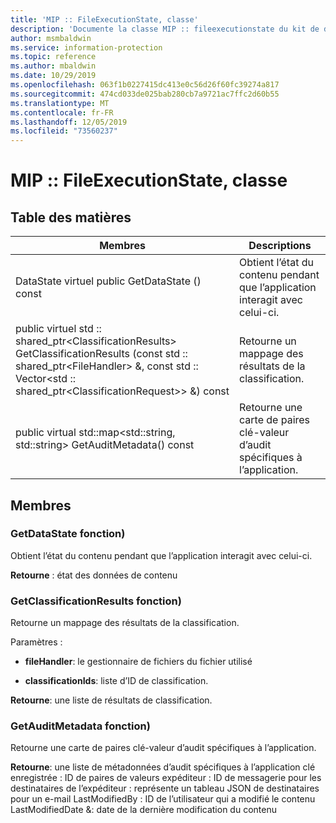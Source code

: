 ```yaml
---
title: 'MIP :: FileExecutionState, classe'
description: 'Documente la classe MIP :: fileexecutionstate du kit de développement logiciel (SDK) Microsoft Information Protection (MIP).'
author: msmbaldwin
ms.service: information-protection
ms.topic: reference
ms.author: mbaldwin
ms.date: 10/29/2019
ms.openlocfilehash: 063f1b0227415dc413e0c56d26f60fc39274a817
ms.sourcegitcommit: 474cd033de025bab280cb7a9721ac7ffc2d60b55
ms.translationtype: MT
ms.contentlocale: fr-FR
ms.lasthandoff: 12/05/2019
ms.locfileid: "73560237"
---
```

# <a name="class-mipfileexecutionstate"></a>MIP :: FileExecutionState, classe 
  
## <a name="summary"></a>Table des matières
 Membres                        | Descriptions                                
--------------------------------|---------------------------------------------
DataState virtuel public GetDataState () const  |  Obtient l’état du contenu pendant que l’application interagit avec celui-ci.
public virtuel std :: shared_ptr\<ClassificationResults\> GetClassificationResults (const std :: shared_ptr\<FileHandler\> &, const std :: Vector\<std :: shared_ptr\<ClassificationRequest\>\> &) const  |  Retourne un mappage des résultats de la classification.
public virtual std::map\<std::string, std::string\> GetAuditMetadata() const  |  Retourne une carte de paires clé-valeur d’audit spécifiques à l’application.
  
## <a name="members"></a>Membres
  
### <a name="getdatastate-function"></a>GetDataState fonction)
Obtient l’état du contenu pendant que l’application interagit avec celui-ci.

  
**Retourne** : état des données de contenu
  
### <a name="getclassificationresults-function"></a>GetClassificationResults fonction)
Retourne un mappage des résultats de la classification.

Paramètres :  
* **fileHandler**: le gestionnaire de fichiers du fichier utilisé 


* **classificationIds**: liste d’ID de classification. 



  
**Retourne**: une liste de résultats de classification.
  
### <a name="getauditmetadata-function"></a>GetAuditMetadata fonction)
Retourne une carte de paires clé-valeur d’audit spécifiques à l’application.

  
**Retourne**: une liste de métadonnées d’audit spécifiques à l’application clé enregistrée : ID de paires de valeurs expéditeur : ID de messagerie pour les destinataires de l’expéditeur : représente un tableau JSON de destinataires pour un e-mail LastModifiedBy : ID de l’utilisateur qui a modifié le contenu LastModifiedDate &: date de la dernière modification du contenu